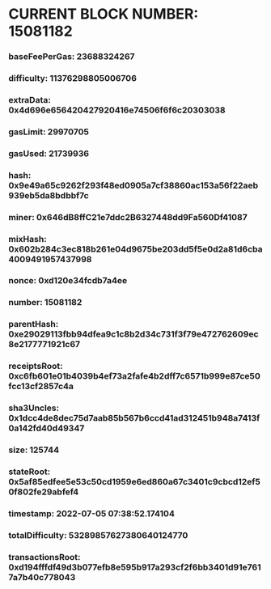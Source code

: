 # CURRENT BLOCK NUMBER: 15081182

### baseFeePerGas: 23688324267
### difficulty: 11376298805006706
### extraData: 0x4d696e656420427920416e74506f6f6c20303038
### gasLimit: 29970705
### gasUsed: 21739936
### hash: 0x9e49a65c9262f293f48ed0905a7cf38860ac153a56f22aeb939eb5da8bdbbf7c
### miner: 0x646dB8ffC21e7ddc2B6327448dd9Fa560Df41087
### mixHash: 0x602b284c3ec818b261e04d9675be203dd5f5e0d2a81d6cba4009491957437998
### nonce: 0xd120e34fcdb7a4ee
### number: 15081182
### parentHash: 0xe29029113fbb94dfea9c1c8b2d34c731f3f79e472762609ec8e2177771921c67
### receiptsRoot: 0xc6fb601e01b4039b4ef73a2fafe4b2dff7c6571b999e87ce50fcc13cf2857c4a
### sha3Uncles: 0x1dcc4de8dec75d7aab85b567b6ccd41ad312451b948a7413f0a142fd40d49347
### size: 125744
### stateRoot: 0x5af85edfee5e53c50cd1959e6ed860a67c3401c9cbcd12ef50f802fe29abfef4
### timestamp: 2022-07-05 07:38:52.174104
### totalDifficulty: 53289857627380640124770
### transactionsRoot: 0xd194fffdf49d3b077efb8e595b917a293cf2f6bb3401d91e7617a7b40c778043
